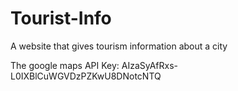 # Tourist-Info
A website that gives tourism information about a city

The google maps API Key: AIzaSyAfRxs-L0IXBlCuWGVDzPZKwU8DNotcNTQ
